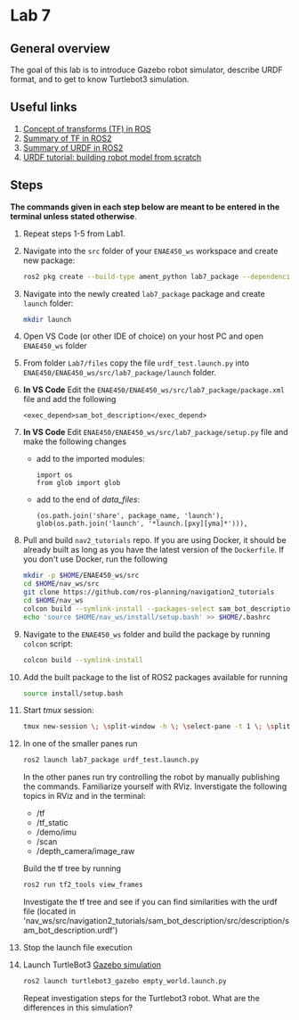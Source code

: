 # Lab 7

## General overview

The goal of this lab is to introduce Gazebo robot simulator, describe URDF format, and to get to know Turtlebot3 simulation.

## Useful links

1. [Concept of transforms (TF) in ROS](https://articulatedrobotics.xyz/ready-for-ros-6-tf/)
2. [Summary of TF in ROS2](https://nu-msr.github.io/ros_notes/ros2/tf.html)
3. [Summary of URDF in ROS2](https://nu-msr.github.io/ros_notes/ros2/modeling.html)
4. [URDF tutorial: building robot model from scratch](https://docs.ros.org/en/humble/Tutorials/Intermediate/URDF/Building-a-Visual-Robot-Model-with-URDF-from-Scratch.html)


## Steps

**The commands given in each step below are meant to be entered in the terminal unless stated otherwise**.

1. Repeat steps 1-5 from Lab1.

2. Navigate into the `src` folder of your `ENAE450_ws` workspace and create new package:
    ```bash
    ros2 pkg create --build-type ament_python lab7_package --dependencies rclpy
    ```

3. Navigate into the newly created `lab7_package` package and create `launch` folder:
    ```bash
    mkdir launch
    ```

4. Open VS Code (or other IDE of choice) on your host PC and open `ENAE450_ws` folder

5. From folder `Lab7/files` copy the file `urdf_test.launch.py` into `ENAE450/ENAE450_ws/src/lab7_package/launch` folder.

6. **In VS Code** Edit the `ENAE450/ENAE450_ws/src/lab7_package/package.xml` file and add the following
    ```
    <exec_depend>sam_bot_description</exec_depend>
    ```

7. **In VS Code** Edit `ENAE450/ENAE450_ws/src/lab7_package/setup.py` file and make the following changes
    * add to the imported modules:
        ```
        import os
        from glob import glob
        ```
    * add to the end of *data_files*:
        ```
        (os.path.join('share', package_name, 'launch'), glob(os.path.join('launch', '*launch.[pxy][yma]*'))),

        ```        

8. Pull and build `nav2_tutorials` repo. If you are using Docker, it should be already built as long as you have the latest version of the `Dockerfile`. If you don't use Docker, run the following
    ```bash
    mkdir -p $HOME/ENAE450_ws/src
    cd $HOME/nav_ws/src
    git clone https://github.com/ros-planning/navigation2_tutorials
    cd $HOME/nav_ws
    colcon build --symlink-install --packages-select sam_bot_description
    echo 'source $HOME/nav_ws/install/setup.bash' >> $HOME/.bashrc
    ```

9. Navigate to the `ENAE450_ws` folder and build the package by running `colcon` script:
    ```bash
    colcon build --symlink-install
    ```

10. Add the built package to the list of ROS2 packages available for running
    ```bash
    source install/setup.bash
    ```

11. Start *tmux* session:
    ```bash
    tmux new-session \; \split-window -h \; \select-pane -t 1 \; \split-window -v

    ```

14. In one of the smaller panes run
    ```bash
    ros2 launch lab7_package urdf_test.launch.py
    ```
    In the other panes run try controlling the robot by manually publishing the commands. Familiarize yourself with RViz. Inverstigate the following topics in RViz and in the terminal: 
    * /tf
    * /tf_static
    * /demo/imu
    * /scan
    * /depth_camera/image_raw

    Build the tf tree by running
    ```bash
    ros2 run tf2_tools view_frames
    ```
    Investigate the tf tree and see if you can find similarities with the urdf file (located in 'nav_ws/src/navigation2_tutorials/sam_bot_description/src/description/sam_bot_description.urdf')

15. Stop the launch file execution

16. Launch TurtleBot3 [Gazebo simulation](https://emanual.robotis.com/docs/en/platform/turtlebot3/simulation/#gazebo-simulation)

     ```bash
    ros2 launch turtlebot3_gazebo empty_world.launch.py
    ```
    Repeat investigation steps for the Turtlebot3 robot. What are the differences in this simulation?
